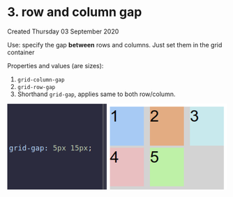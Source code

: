 # 3. row and column gap
Created Thursday 03 September 2020

Use: specify the gap **between** rows and columns.
Just set them in the grid container

Properties and values (are sizes):
1. `grid-column-gap`
2. `grid-row-gap`
3. Shorthand `grid-gap`, applies same to both row/column.

![](../../../../../assets/3_row_and_column_gap-image-1-7c9477dc.png)


